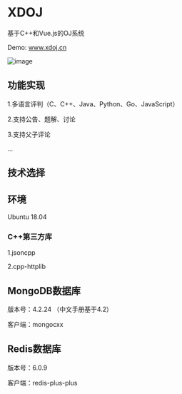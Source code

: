 # XDOJ
基于C++和Vue.js的OJ系统

Demo: www.xdoj.cn

![image](https://user-images.githubusercontent.com/82313079/232279392-7437cd4f-55b6-49e6-a1f7-cf904fb9b17e.png)

## 功能实现

1.多语言评判（C、C++、Java、Python、Go、JavaScript）

2.支持公告、题解、讨论

3.支持父子评论

...

## 技术选择

## 环境

Ubuntu 18.04

### C++第三方库
1.jsoncpp

2.cpp-httplib

## MongoDB数据库

版本号：4.2.24 （中文手册基于4.2）

客户端：mongocxx

## Redis数据库

版本号：6.0.9

客户端：redis-plus-plus
